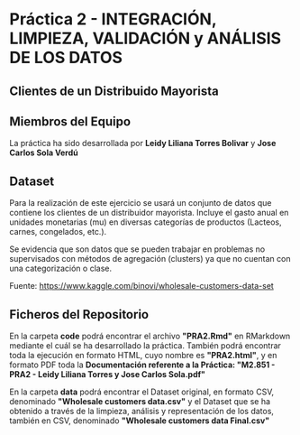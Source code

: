 # Práctica 2 - INTEGRACIÓN, LIMPIEZA, VALIDACIÓN y ANÁLISIS DE LOS DATOS

## Clientes de un Distribuido Mayorista

## Miembros del Equipo
La práctica ha sido desarrollada por **Leidy Liliana Torres Bolivar** y **Jose Carlos Sola Verdú**


## Dataset

Para la realización de este ejercicio se usará un conjunto de datos que contiene los clientes de un distribuidor mayorista. Incluye el gasto anual en unidades monetarias (mu) en diversas categorías de productos (Lacteos, carnes, congelados, etc.). 

Se evidencia que son datos que se pueden trabajar en problemas no supervisados con métodos de agregación (clusters) ya que no cuentan con una categorización o clase.

Fuente: https://www.kaggle.com/binovi/wholesale-customers-data-set


## Ficheros del Repositorio

En la carpeta **code** podrá encontrar el archivo **"PRA2.Rmd"** en RMarkdown mediante el cuál se ha desarrollado la práctica. También podrá encontrar toda la ejecución en formato HTML, cuyo nombre es **"PRA2.html"**, y en formato PDF toda la **Documentación referente a la Práctica: "M2.851 - PRA2 - Leidy Liliana Torres y Jose Carlos Sola.pdf"**

En la carpeta **data** podrá encontrar el Dataset original, en formato CSV, denominado **"Wholesale customers data.csv"** y el Dataset que se ha obtenido a través de la limpieza, análisis y representación de los datos, también en CSV, denominado **"Wholesale customers data Final.csv"**
